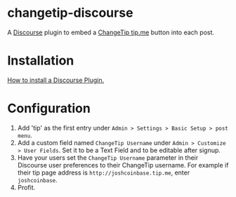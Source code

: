 changetip-discourse
======================

A [Discourse](http://discourse.org) plugin to embed a [ChangeTip tip.me](https://www.changetip.com/tipme) button into each post.

Installation
============

[How to install a Discourse Plugin.](https://meta.discourse.org/t/install-a-plugin/19157)

Configuration
=============

1. Add 'tip' as the first entry under `Admin > Settings > Basic Setup > post menu`.
2. Add a custom field named `ChangeTip Username` under `Admin > Customize > User Fields`. Set it to be a Text Field and to be editable after signup.
3. Have your users set the `ChangeTip Username` parameter in their Discourse user preferences to their ChangeTip username. For example if their tip page address is `http://joshcoinbase.tip.me`,  enter `joshcoinbase`.
4. Profit.
